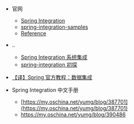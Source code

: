 
- 官网
    - [Spring Integration](https://spring.io/projects/spring-integration)
    - [spring-integration-samples](https://github.com/spring-projects/spring-integration-samples)
    - [Reference](https://docs.spring.io/spring-integration/docs/4.3.21.RELEASE/reference/html/)

- ..
    - [Spring Integration 系统集成](https://blog.csdn.net/w_x_z_/article/details/53316618)
    - [spring-integration 初探](https://blog.csdn.net/qq_27808011/article/details/80108622)

- [【译】Spring 官方教程：数据集成](http://www.spring4all.com/article/536)    
    
- Spring Integration 中文手册
    - [https://my.oschina.net/yumg/blog/387701](https://my.oschina.net/yumg/blog/387701)
    - https://my.oschina.net/yumg/blog/390486

